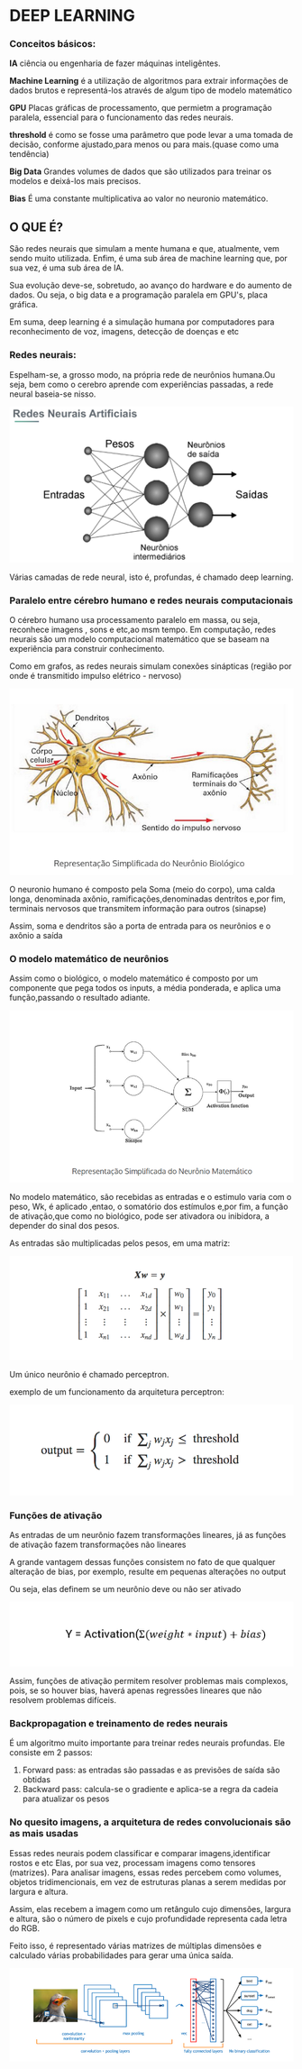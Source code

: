 # DEEP LEARNING


### Conceitos básicos:

<b>IA</b> ciência ou engenharia de fazer máquinas inteligêntes.


<b>Machine Learning</b> é a utilização de algoritmos para extrair informações de dados brutos e representá-los através de algum tipo de modelo matemático

<b>GPU</b> Placas gráficas de processamento, que permietm a programação paralela, essencial para o funcionamento das redes 
neurais.

<b>threshold</b> é como se fosse uma parâmetro que pode levar a uma tomada de decisão,
conforme ajustado,para menos ou para mais.(quase como uma tendência)

<b>Big Data</b> Grandes volumes de dados que são utilizados para treinar os modelos e deixá-los mais precisos.

<b>Bias</b> É uma constante multiplicativa ao valor no neuronio matemático.

## O QUE É?

São redes neurais que simulam a mente humana e que, atualmente, vem sendo muito utilizada.
Enfim, é uma sub área de machine learning que, por sua vez, é uma sub área de IA.

Sua evolução deve-se, sobretudo, ao avanço do hardware e do aumento de dados.
Ou seja, o big data e a programação paralela em GPU's, placa gráfica.

Em suma, deep learning é a simulação humana por computadores para reconhecimento de voz, imagens, detecção de doenças e etc


### Redes neurais:

Espelham-se, a grosso modo, na própria rede de neurônios humana.Ou seja, bem como o cerebro
aprende com experiências passadas, a rede neural baseia-se nisso.


![img.png](img.png)

Várias camadas de rede neural, isto é, profundas, é chamado deep learning.

### Paralelo entre cérebro humano e redes neurais computacionais


O cérebro humano usa processamento paralelo em massa, ou seja, reconhece imagens , sons e etc,ao msm tempo.
Em computação, redes neurais são um modelo computacional matemático que se baseam na experiência para construir conhecimento.


Como em grafos, as redes neurais simulam conexões sinápticas (região por onde é transmitido impulso elétrico - nervoso)

![img_1.png](img_1.png)


O neuronio humano é composto pela Soma (meio do corpo), uma calda longa, denominada axônio, ramificações,denominadas dentrítos
e,por fim, terminais nervosos que transmitem informação para outros (sinapse)

Assim, soma e dendritos são a porta de entrada para os neurônios e o axônio a saída


### O modelo matemático de neurônios

Assim como o biológico, o modelo matemático é composto por um componente que pega 
todos os inputs, a média ponderada, e aplica uma função,passando o resultado adiante.

![img_2.png](img_2.png)


No modelo matemático, são recebidas as entradas e o estimulo varia com o peso, Wk,
é aplicado ,entao, o somatório dos estímulos e,por fim, a função de ativação,que
como no biológico, pode ser ativadora ou inibidora, a depender do sinal dos pesos.


As entradas são multiplicadas pelos pesos, em uma matriz:

![img_3.png](img_3.png)


Um único neurônio é chamado perceptron.



exemplo de um funcionamento da arquitetura perceptron:

![img_4.png](img_4.png)

### Funções de ativação

As entradas de um neurônio fazem transformações lineares, já as funções de ativação
fazem transformações não lineares

A grande vantagem dessas funções consistem no fato de que qualquer alteração de bias,
por exemplo, resulte em pequenas alterações no output

Ou seja, elas definem se um neurônio deve ou não ser ativado


![img_5.png](img_5.png)


Assim, funções de ativação permitem resolver problemas mais complexos, pois, se so houver
bias, haverá apenas regressões lineares que não resolvem problemas difíceis.

### Backpropagation e treinamento de redes neurais

É um algoritmo muito importante para treinar redes neurais profundas.
Ele consiste em 2 passos:

1) Forward pass: as entradas são passadas e as previsões de saída são obtidas
2) Backward pass: calcula-se o gradiente e aplica-se a regra da cadeia para atualizar os pesos

### No quesito imagens, a arquitetura de redes convolucionais são as mais usadas

Essas redes neurais podem classificar e comparar imagens,identificar rostos e etc
Elas, por sua vez, processam imagens como tensores (matrizes).
Para analisar imagens, essas redes percebem como volumes, objetos tridimencionais, em
vez de estruturas planas a serem medidas por largura e altura.

Assim, elas recebem a imagem como um retângulo cujo dimensões, largura e altura,
são o número de pixels e cujo profundidade representa cada letra do RGB.

Feito isso, é representado várias matrizes de múltiplas dimensões e calculado várias
probabilidades para gerar uma única saída.

![img_6.png](img_6.png)

